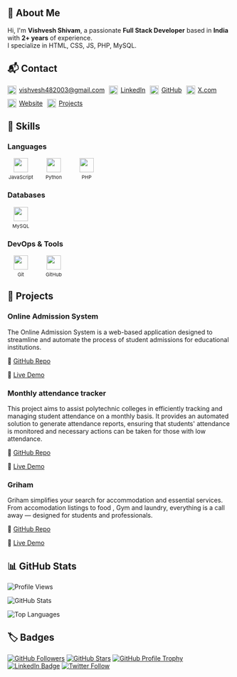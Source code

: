 ## 👋 About Me

Hi, I'm **Vishvesh Shivam**, a passionate **Full Stack Developer** based in **India** with **2+ years** of experience. <br/>I specialize in HTML, CSS, JS, PHP, MySQL.

## 📬 Contact
<div style="height:fit-content;display:flex;flex-wrap:wrap; gap: 10px;"><span style="display:inline-flex;align-items:center;gap:6px;height:20px;">
      <img src="https://cdn-icons-png.flaticon.com/128/15889/15889542.png" width="20" height="20" />
      <a href="mailto:vishvesh482003@gmail.com">vishvesh482003@gmail.com</a>
    </span>

<span style="display:inline-flex;align-items:center;gap:6px;height:20px;">
      <img src="https://cdn-icons-png.flaticon.com/512/145/145807.png" width="20" height="20" />
      <a href="https://www.linkedin.com/in/iamvishveshs">LinkedIn</a>
    </span>

<span style="display:inline-flex;align-items:center;gap:6px;height:20px;">
      <img src="https://cdn-icons-png.flaticon.com/128/2111/2111432.png" width="20" height="20" />
      <a href="https://github.com/iamvishveshs">GitHub</a>
    </span>

<span style="display:inline-flex;align-items:center;gap:6px;height:20px;">
      <img src="https://cdn-icons-png.flaticon.com/128/5969/5969020.png" width="20" height="20" />
      <a href="https://x.com/imvishveshs">X.com</a>
    </span>

<span style="display:inline-flex;align-items:center;gap:6px;height:20px;">
      <img src="https://cdn-icons-png.flaticon.com/128/10453/10453141.png" width="20" height="20" />
      <a href="https://thevshub.in">Website</a>
    </span>

<span style="display:inline-flex;align-items:center;gap:6px;height:20px;">
          <img src="https://cdn-icons-png.flaticon.com/128/4050/4050385.png" width="20" height="20" />
          <a href="https://projects.thevshub.in">Projects</a>
        </span>

</div>

## 🧠 Skills

### Languages

<span style="display:inline-block;text-align:center;width:60px;margin-right:10px;">
  <img src="https://cdn.simpleicons.org/javascript" width="32" height="32" style="display:block;margin:0 auto;" />
  <span style="font-size:11px;display:block;margin-top:4px;">JavaScript</span>
</span>
<span style="display:inline-block;text-align:center;width:60px;margin-right:10px;">
  <img src="https://cdn.simpleicons.org/python" width="32" height="32" style="display:block;margin:0 auto;" />
  <span style="font-size:11px;display:block;margin-top:4px;">Python</span>
</span>
<span style="display:inline-block;text-align:center;width:60px;margin-right:10px;">
  <img src="https://cdn.simpleicons.org/php" width="32" height="32" style="display:block;margin:0 auto;" />
  <span style="font-size:11px;display:block;margin-top:4px;">PHP</span>
</span>

### Databases

<span style="display:inline-block;text-align:center;width:60px;margin-right:10px;">
  <img src="https://cdn.simpleicons.org/mysql" width="32" height="32" style="display:block;margin:0 auto;" />
  <span style="font-size:11px;display:block;margin-top:4px;">MySQL</span>
</span>

### DevOps & Tools

<span style="display:inline-block;text-align:center;width:60px;margin-right:10px;">
  <img src="https://cdn.simpleicons.org/git" width="32" height="32" style="display:block;margin:0 auto;" />
  <span style="font-size:11px;display:block;margin-top:4px;">Git</span>
</span>
<span style="display:inline-block;text-align:center;width:60px;margin-right:10px;">
  <img src="https://cdn.simpleicons.org/github" width="32" height="32" style="display:block;margin:0 auto;" />
  <span style="font-size:11px;display:block;margin-top:4px;">GitHub</span>
</span>

## 📁 Projects

### Online Admission System

The Online Admission System is a web-based application designed to streamline and automate the process of student admissions for educational institutions.

🔗 [GitHub Repo](https://github.com/iamvishveshs/online-admission-system.git)

🚀 [Live Demo](http://projects.thevshub.in/oas/)

### Monthly attendance tracker

This project aims to assist polytechnic colleges in efficiently tracking and managing student attendance on a monthly basis. It provides an automated solution to generate attendance reports, ensuring that students' attendance is monitored and necessary actions can be taken for those with low attendance.

🔗 [GitHub Repo](https://github.com/iamvishveshs/-Polytechnic-Monthly-Attendance-tracker.git)

🚀 [Live Demo](http://projects.thevshub.in/ams/)

### Griham

Griham simplifies your search for accommodation and essential services. From accomodation listings to food , Gym and laundry, everything is a call away — designed for students and professionals.

🔗 [GitHub Repo](https://github.com/iamvishveshs/Griham)

🚀 [Live Demo](https://griham.thevshub.in/)

## 📊 GitHub Stats

![Profile Views](https://komarev.com/ghpvc/?username=iamvishveshs&label=Profile%20views&color=0e75b6&style=flat)

![GitHub Stats](https://github-readme-stats.vercel.app/api?username=iamvishveshs&show_icons=true&theme=default)

![Top Languages](https://github-readme-stats.vercel.app/api/top-langs/?username=iamvishveshs&layout=compact)

## 🏷️ Badges

[![GitHub Followers](https://img.shields.io/github/followers/iamvishveshs?label=Follow&style=social)](https://github.com/iamvishveshs) [![GitHub Stars](https://img.shields.io/github/stars/iamvishveshs?style=social)](https://github.com/iamvishveshs) [![GitHub Profile Trophy](https://github-profile-trophy.vercel.app/?username=iamvishveshs&theme=flat)](https://github.com/iamvishveshs) [![LinkedIn Badge](https://img.shields.io/badge/LinkedIn-Connect-blue?style=flat&logo=linkedin)](https://linkedin.com/in/iamvishveshs) [![Twitter Follow](https://img.shields.io/twitter/follow/iamvishveshs?style=social)](https://twitter.com/iamvishveshs)

